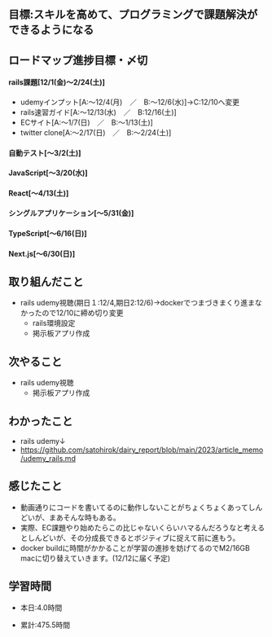 ## 目標:スキルを高めて、プログラミングで課題解決ができるようになる

## ロードマップ進捗目標・〆切
#### rails課題[12/1(金)～2/24(土)]
* udemyインプット[A:～12/4(月)　／　B:～12/6(水)]→C:12/10へ変更
* rails速習ガイド[A:～12/13(水)　／　B:12/16(土)]
* ECサイト[A:～1/7(日)　／　B:～1/13(土)]
* twitter clone[A:～2/17(日)　／　B:～2/24(土)]

#### 自動テスト[～3/2(土)]
#### JavaScript[～3/20(水)]
#### React[～4/13(土)]
#### シングルアプリケーション[～5/31(金)]
#### TypeScript[～6/16(日)]
#### Next.js[～6/30(日)]


## 取り組んだこと
- rails udemy視聴(期日１:12/4,期日2:12/6)→dockerでつまづきまくり進まなかったので12/10に締め切り変更
  - rails環境設定
  - 掲示板アプリ作成


## 次やること
- rails udemy視聴
  - 掲示板アプリ作成

  
## わかったこと
* rails udemy↓
* https://github.com/satohirok/dairy_report/blob/main/2023/article_memo/udemy_rails.md



## 感じたこと
- 動画通りにコードを書いてるのに動作しないことがちょくちょくあってしんどいが、まあそんな時もある。
- 実際、EC課題やり始めたらこの比じゃないくらいハマるんだろうなと考えるとしんどいが、その分成長できるとボジティブに捉えて前に進もう。
- docker buildに時間がかかることが学習の進捗を妨げてるのでM2/16GB　macに切り替えていきます。(12/12に届く予定)
  

## 学習時間
- 本日:4.0時間

- 累計:475.5時間
